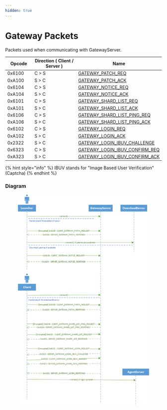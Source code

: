 ```yaml
---
hidden: true
---
```


# Gateway Packets

Packets used when communicating with GatewayServer.

<table><thead><tr><th width="100">Opcode</th><th width="215">Direction ( Client / Server )</th><th>Name</th></tr></thead><tbody><tr><td>0x6100</td><td>C > S</td><td><a href="gateway_patch_req.md">GATEWAY_PATCH_REQ</a></td></tr><tr><td>0xA100</td><td>S > C</td><td><a href="gateway_patch_ack.md">GATEWAY_PATCH_ACK</a></td></tr><tr><td>0x6104</td><td>C > S</td><td><a href="gateway_notice_req.md">GATEWAY_NOTICE_REQ</a></td></tr><tr><td>0xA104</td><td>S > C</td><td><a href="gateway_notice_ack.md">GATEWAY_NOTICE_ACK</a></td></tr><tr><td>0x6101</td><td>C > S</td><td><a href="gateway_shard_list_req.md">GATEWAY_SHARD_LIST_REQ</a></td></tr><tr><td>0xA101</td><td>S > C</td><td><a href="gateway_shard_list_ack.md">GATEWAY_SHARD_LIST_ACK</a></td></tr><tr><td>0x6106</td><td>C > S</td><td><a href="gateway_shard_list_ping_req.md">GATEWAY_SHARD_LIST_PING_REQ</a></td></tr><tr><td>0xA106</td><td>S > C</td><td><a href="gateway_shard_list_ping_ack.md">GATEWAY_SHARD_LIST_PING_ACK</a></td></tr><tr><td>0x6102</td><td>C > S</td><td><a href="gateway_login_req.md">GATEWAY_LOGIN_REQ</a></td></tr><tr><td>0xA102</td><td>S > C</td><td><a href="gateway_login_ack.md">GATEWAY_LOGIN_ACK</a></td></tr><tr><td>0x2322</td><td>S > C</td><td><a href="gateway_login_ibuv_challenge.md">GATEWAY_LOGIN_IBUV_CHALLENGE</a></td></tr><tr><td>0x6323</td><td>C > S</td><td><a href="gateway_login_ibuv_confirm_req.md">GATEWAY_LOGIN_IBUV_CONFIRM_REQ</a></td></tr><tr><td>0xA323</td><td>S > C</td><td><a href="gateway_login_ibuv_confirm_ack.md">GATEWAY_LOGIN_IBUV_CONFIRM_ACK</a></td></tr></tbody></table>

{% hint style="info" %}
IBUV stands for "Image Based User Verification" (Captcha)
{% endhint %}

### Diagram

<figure><img src="../../.gitbook/assets/packets-gateway-diagram.png" alt=""><figcaption></figcaption></figure>
